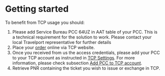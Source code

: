 # Getting started

To benefit from TCP usage you should:

1. Please add Service Bureau PCC 64UZ in AAT table of your PCC. This is a technical requirement for the solution to work. Please contact your local Travelport representative for further details
2. Place your [order](https://help.travelcloudpro.eu/~/drafts/-LOrPZHlS_MqLnyNI5ZK/primary/overview/getting-started/create-account-in-tcp) online via TCP website.
3. Once you received from us the access credentials, please add your PCC to your TCP account as instructed in [TCP Settings](https://beta.travelcloudpro.eu/#/settings). For more information, please check subsection [Add PCC to TCP account](../settings/add-pcc-to-tcp-account.md). 
4. Retrieve PNR containing the ticket you wish to issue or exchange in TCP.

